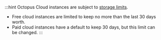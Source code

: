 :::hint
Octopus Cloud instances are subject to [storage limits](/docs/octopus-cloud/index.md#octopus-cloud-storage-limits).
- Free cloud instances are limited to keep no more than the last 30 days worth.
- Paid cloud instances have a default to keep 30 days, but this limit can be changed.
:::